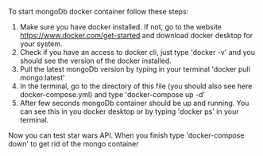 To start mongoDb docker container follow these steps:

1. Make sure you have docker installed. If not, go to the website https://www.docker.com/get-started and download docker desktop for your system.
2. Check if you have an access to docker cli, just type 'docker -v' and you should see the version of the docker installed.
3. Pull the latest mongoDb version by typing in your terminal 'docker pull mongo:latest'
4. In the terminal, go to the directory of this file (you should also see here docker-compose.yml) and type 'docker-compose up -d'
5. After few seconds mongoDb container should be up and running. You can see this in you docker desktop or by typing 'docker ps' in your terminal.

Now you can test star wars API. When you finish type 'docker-compose down' to get rid of the mongo container